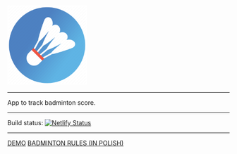 ![](https://github.com/rzubrycki/badminton-score/blob/master/src/images/favicons/apple-touch-icon.png)
___
App to track badminton score.
___
Build status: [![Netlify Status](https://api.netlify.com/api/v1/badges/946b7912-1a06-4684-b7d6-3e3a93ad899c/deploy-status)](https://app.netlify.com/sites/inspiring-payne-3540e7/deploys)
___
[DEMO](https://inspiring-payne-3540e7.netlify.com/)
[BADMINTON RULES (IN POLISH)](https://www.badmin.pl/zasady-gry-w-badmintona-i-56.html)
